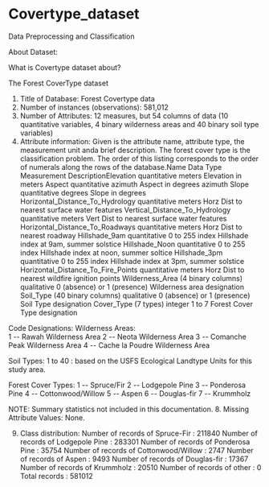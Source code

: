 # Covertype_dataset
Data Preprocessing and Classification

About Dataset:

What is Covertype dataset about?

The Forest CoverType dataset
1. Title of Database: Forest Covertype data
2. Number of instances (observations):  581,012 
3. Number of Attributes: 12 measures, but 54 columns of data (10 quantitative variables, 4 binary wilderness areas and 40 binary soil type variables)
4. Attribute information:
Given is the attribute name, attribute type, the measurement unit anda brief description.  The forest cover type is the classification problem.
The order of this listing corresponds to the order of numerals along the rows of the database.Name Data Type Measurement DescriptionElevation quantitative meters Elevation in meters
Aspect quantitative azimuth Aspect in degrees azimuth Slope quantitative degrees Slope in degrees Horizontal_Distance_To_Hydrology quantitative meters Horz Dist to nearest surface water features
Vertical_Distance_To_Hydrology quantitative meters Vert Dist to nearest surface water features Horizontal_Distance_To_Roadways quantitative meters Horz Dist to nearest roadway
Hillshade_9am  quantitative 0 to 255 index Hillshade index at 9am, summer solstice Hillshade_Noon quantitative 0 to 255 index Hillshade index at noon, summer soltice
Hillshade_3pm quantitative 0 to 255 index Hillshade index at 3pm, summer solstice Horizontal_Distance_To_Fire_Points quantitative meters Horz Dist to nearest wildfire ignition points
Wilderness_Area (4 binary columns) qualitative 0 (absence) or 1 (presence) Wilderness area designation Soil_Type (40 binary columns) qualitative 0 (absence) or 1 (presence) Soil Type designation
Cover_Type (7 types) integer 1 to 7 Forest Cover Type designation


Code Designations:
Wilderness Areas:   
1 -- Rawah Wilderness Area
2 -- Neota Wilderness Area
3 -- Comanche Peak Wilderness Area
4 -- Cache la Poudre Wilderness Area

Soil Types: 1 to 40 : based on the USFS Ecological
Landtype Units for this study area.

Forest Cover Types: 
1 -- Spruce/Fir
2 -- Lodgepole Pine
3 -- Ponderosa Pine
4 -- Cottonwood/Willow
5 -- Aspen
6 -- Douglas-fir
7 -- Krummholz

NOTE:  Summary statistics not included in this documentation.
8. Missing Attribute Values:  None.


9. Class distribution:
Number of records of Spruce-Fir         : 211840 
Number of records of Lodgepole Pine     : 283301 
Number of records of Ponderosa Pine     : 35754 
Number of records of Cottonwood/Willow  : 2747 
Number of records of Aspen              : 9493 
Number of records of Douglas-fir        : 17367 
Number of records of Krummholz          : 20510 
Number of records of other              : 0 
Total records                           : 581012
